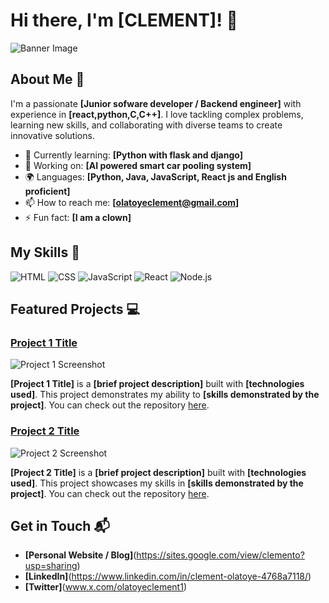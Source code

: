 # Hi there, I'm [CLEMENT]! 👋

![Banner Image](your_banner_image_url_here)

## About Me 🚀

I'm a passionate **[Junior sofware developer / Backend engineer]** with experience in **[react,python,C,C++]**. I love tackling complex problems, learning new skills, and collaborating with diverse teams to create innovative solutions.

- 🌱 Currently learning: **[Python with flask and django]**
- 🔭 Working on: **[AI powered smart car pooling system]**
- 🌍 Languages: **[Python, Java, JavaScript, React js and English proficient]**
- 📫 How to reach me: **[olatoyeclement@gmail.com]**
- ⚡ Fun fact: **[I am a clown]**

## My Skills 🧠

![HTML](https://img.shields.io/badge/-HTML-E34F26?style=flat-square&logo=html5&logoColor=white)
![CSS](https://img.shields.io/badge/-CSS-1572B6?style=flat-square&logo=css3&logoColor=white)
![JavaScript](https://img.shields.io/badge/-JavaScript-F7DF1E?style=flat-square&logo=javascript&logoColor=black)
![React](https://img.shields.io/badge/-React-61DAFB?style=flat-square&logo=react&logoColor=black)
![Node.js](https://img.shields.io/badge/-Node.js-339933?style=flat-square&logo=node.js&logoColor=white)

## Featured Projects 💻

### [Project 1 Title](project_1_link)

![Project 1 Screenshot](project_1_screenshot_url)

**[Project 1 Title]** is a **[brief project description]** built with **[technologies used]**. This project demonstrates my ability to **[skills demonstrated by the project]**. You can check out the repository [here](project_1_repository_link).

### [Project 2 Title](project_2_link)

![Project 2 Screenshot](project_2_screenshot_url)

**[Project 2 Title]** is a **[brief project description]** built with **[technologies used]**. This project showcases my skills in **[skills demonstrated by the project]**. You can check out the repository [here](project_2_repository_link).

## Get in Touch 📬

- **[Personal Website / Blog]**(https://sites.google.com/view/clemento?usp=sharing)
- **[LinkedIn]**(https://www.linkedin.com/in/clement-olatoye-4768a7118/)
- **[Twitter]**(www.x.com/olatoyeclement1)
